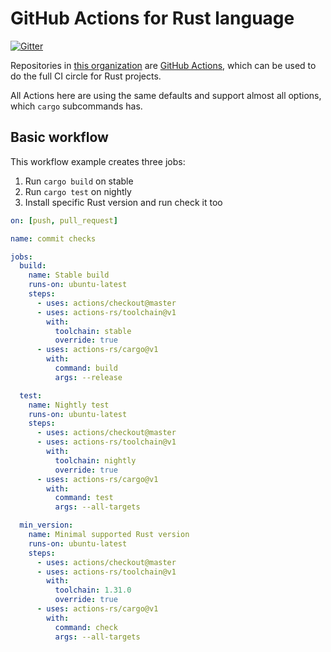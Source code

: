 # GitHub Actions for Rust language

[![Gitter](https://badges.gitter.im/actions-rs/community.svg)](https://gitter.im/actions-rs/community)

Repositories in [this organization](https://github.com/actions-rs) are [GitHub Actions](https://github.com/features/actions), which can be used to do the full CI circle for Rust projects.

All Actions here are using the same defaults and support almost all options, which `cargo` subcommands has.

## Basic workflow

This workflow example creates three jobs:
 1. Run `cargo build` on stable
 2. Run `cargo test` on nightly
 3. Install specific Rust version and run check it too

```yaml
on: [push, pull_request]

name: commit checks

jobs:
  build:
    name: Stable build
    runs-on: ubuntu-latest
    steps:
      - uses: actions/checkout@master
      - uses: actions-rs/toolchain@v1
        with:
          toolchain: stable
          override: true
      - uses: actions-rs/cargo@v1
        with:
          command: build
          args: --release

  test:
    name: Nightly test
    runs-on: ubuntu-latest
    steps:
      - uses: actions/checkout@master
      - uses: actions-rs/toolchain@v1
        with:
          toolchain: nightly
          override: true
      - uses: actions-rs/cargo@v1
        with:
          command: test
          args: --all-targets

  min_version:
    name: Minimal supported Rust version
    runs-on: ubuntu-latest
    steps:
      - uses: actions/checkout@master
      - uses: actions-rs/toolchain@v1
        with:
          toolchain: 1.31.0
          override: true
      - uses: actions-rs/cargo@v1
        with:
          command: check
          args: --all-targets
```

